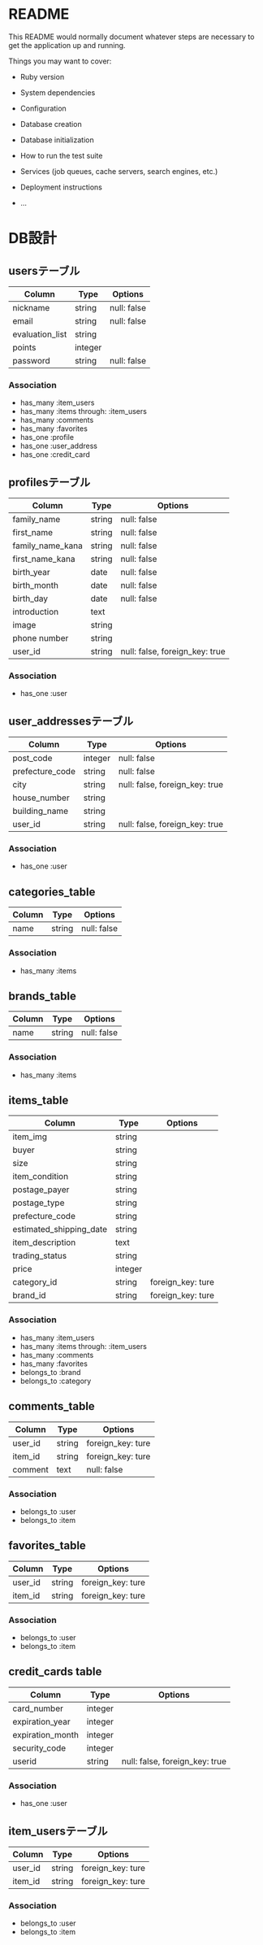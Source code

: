 # README

This README would normally document whatever steps are necessary to get the
application up and running.

Things you may want to cover:

* Ruby version

* System dependencies

* Configuration

* Database creation

* Database initialization

* How to run the test suite

* Services (job queues, cache servers, search engines, etc.)

* Deployment instructions

* ...


# DB設計
## usersテーブル
|Column|Type|Options|
|------|----|-------|
|nickname|string|null: false|
|email|string|null: false|
|evaluation_list|string|
|points|integer||
|password|string|null: false|
### Association
- has_many :item_users
- has_many :items through: :item_users
- has_many :comments
- has_many :favorites
- has_one  :profile
- has_one  :user_address
- has_one  :credit_card

## profilesテーブル
|Column|Type|Options|
|------|----|-------|
|family_name|string|null: false|
|first_name|string|null: false|
|family_name_kana|string|null: false|
|first_name_kana|string|null: false|
|birth_year|date|null: false|
|birth_month|date|null: false|
|birth_day|date|null: false|
|introduction|text||
|image|string||
|phone number|string||
|user_id|string|null: false, foreign_key: true|
### Association
- has_one :user

## user_addressesテーブル
|Column|Type|Options|
|------|----|-------|
|post_code|integer|null: false|
|prefecture_code|string|null: false|
|city|string|null: false, foreign_key: true|
|house_number|string||
|building_name|string||
|user_id|string|null: false, foreign_key: true|
### Association
- has_one :user

## categories_table
|Column|Type|Options|
|------|----|-------|
|name|string|null: false|
### Association
- has_many :items

## brands_table
|Column|Type|Options|
|------|----|-------|
|name|string|null: false|
### Association
- has_many :items

## items_table
|Column|Type|Options|
|------|----|-------|
|item_img|string||
|buyer|string||
|size|string||
|item_condition|string||
|postage_payer|string||
|postage_type|string||
|prefecture_code|string||
|estimated_shipping_date|string||
|item_description|text||
|trading_status|string||
|price|integer||
|category_id|string|foreign_key: ture|
|brand_id|string|foreign_key: ture|
### Association
- has_many :item_users
- has_many :items through: :item_users
- has_many :comments
- has_many :favorites
- belongs_to :brand
- belongs_to :category

## comments_table
|Column|Type|Options|
|------|----|-------|
|user_id|string|foreign_key: ture|
|item_id|string|foreign_key: ture|
|comment|text|null: false|
### Association
- belongs_to :user
- belongs_to :item

## favorites_table
|Column|Type|Options|
|------|----|-------|
|user_id|string|foreign_key: ture|
|item_id|string|foreign_key: ture|
### Association
- belongs_to :user
- belongs_to :item

## credit_cards table
|Column|Type|Options|
|------|----|-------|
|card_number|integer||
|expiration_year|integer||
|expiration_month|integer||
|security_code|integer||
|userid|string|null: false, foreign_key: true|
### Association
- has_one :user

## item_usersテーブル
|Column|Type|Options|
|------|----|-------|
|user_id|string|foreign_key: ture|
|item_id|string|foreign_key: ture|
### Association
- belongs_to :user
- belongs_to :item